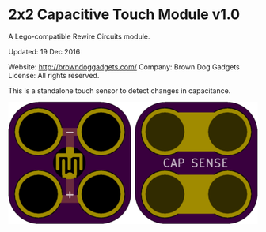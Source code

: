 <!--- start title --->
# 2x2 Capacitive Touch Module  v1.0
A Lego-compatible Rewire Circuits module.


Updated: 19 Dec 2016

Website: http://browndoggadgets.com/
Company: Brown Dog Gadgets
License: All rights reserved.

<!--- end title --->
This is a standalone touch sensor to detect changes in capacitance. 

![Gerber Preview](preview.png)

